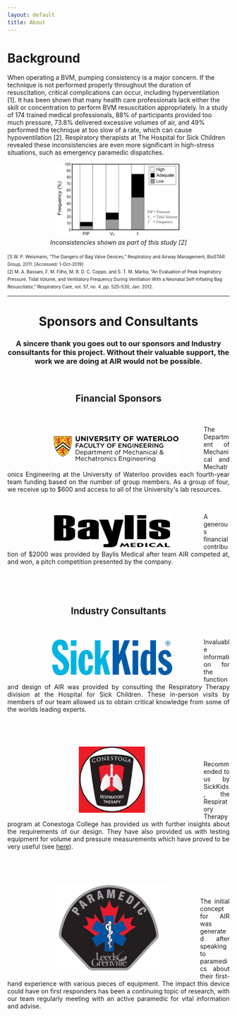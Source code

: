 ```yaml
---
layout: default
title: About
---
```

# Background
When operating a BVM, pumping consistency is a major concern. If the technique is not performed properly throughout the duration of resuscitation, critical complications can occur, including hyperventilation [1]. It has been shown that many health care professionals lack either the skill or concentration to perform BVM resuscitation appropriately. In a study of 174 trained medical professionals, 88% of participants provided too much pressure, 73.8% delivered excessive volumes of air, and 49% performed the technique at too slow of a rate, which can cause hypoventilation [2]. Respiratory therapists at The Hospital for Sick Children revealed these inconsistencies are even more significant in high-stress situations, such as emergency paramedic dispatches.

<figure align="center">
  <img src="/assets/img/background_data.JPG" width="280" height="170" />
  <figcaption><i>Inconsistencies shown as part of this study [2]</i></figcaption>
</figure>

<font size="-5">[1] W. P. Weismann, “The Dangers of Bag Valve Devices,” Respiratory and Airway Management, BioSTAR Group, 2011. [Accessed: 1-Oct-2019]
<br>
[2] M. A. Bassani, F. M. Filho, M. R. D. C. Coppo, and S. T. M. Marba, “An Evaluation of Peak Inspiratory Pressure, Tidal Volume, and Ventilatory Frequency During Ventilation With a Neonatal Self-Inflating Bag Resuscitator,” Respiratory Care, vol. 57, no. 4, pp. 525–530, Jan. 2012.
</font>

<hr class="section">

# <center> Sponsors and Consultants </center>
### <center>A sincere thank you goes out to our sponsors and Industry consultants for this project. Without their valuable support, the work we are doing at AIR would not be possible. </center>
&nbsp;

## <center> <b> Financial Sponsors </b> </center>

&nbsp;

<a href="https://uwaterloo.ca/mechanical-mechatronics-engineering/" target="_blank"><img src="/assets/img/Waterloo_ENG_MME_Logo.png" style="padding-top:20px; padding-left:100px; padding-right: 50px" width="295" align="left"></a>
<div style="text-align: justify"> <p> The Department of Mechanical and Mechatronics Engineering at the University of Waterloo provides each fourth-year team funding based on the number of group members. As a group of four, we receive up to $600 and access to all of the University's lab resources. </p> </div>

&nbsp;

<a href="https://www.baylismedical.com/" target="_blank"><img src="/assets/img/Baylis_Logotype_black.png" style="padding-left:100px; padding-right: 70px" width="275" align="left"></a>


<div style="text-align: justify"> <p> A generous financial contribution of $2000 was provided by Baylis Medical after team AIR competed at, and won,  a pitch competition presented by the company. </p> </div>

&nbsp;

&nbsp;

## <center> <b> Industry Consultants </b> </center>

&nbsp;

<a href="http://www.sickkids.ca/AboutSickKids/Directory/Listings/R/Respiratory-Therapy.html" target="_blank"><img src="/assets/img/The_Hospital_for_Sick_Children_Logo.png" style="padding-left:100px; padding-right: 70px" width="275" align="left"></a>
<div style="text-align: justify"> Invaluable information for the function and design of AIR was provided by consulting the Respiratory Therapy division at the Hospital for Sick Children. These in-person visits by members of our team allowed us to obtain critical knowledge from some of the worlds leading experts. </div>

&nbsp;

&nbsp;

<a href="https://www.conestogac.on.ca/fulltime/respiratory-therapy" target="_blank"><img src="/assets/img/conestoga.JPG" style="padding-left:162px; padding-right: 133px" width="150" align="left"></a>

&nbsp;

<div style="text-align: justify"> Recommended to us by SickKids, the Respiratory Therapy program at Conestoga College has provided us with further insights about the requirements of our design. They have also provided us with testing equipment for volume and pressure measurements which have proved to be very useful (see <a href="https://the-air-project.github.io/2020/02/07/seventh_update.html" target="_blank">here</a>). </div>

&nbsp;

&nbsp;


<a href="https://www.leedsgrenville.com/en/government/paramedic-service.aspx" target="_blank"><img src="/assets/img/Paramedic_Logo.png" style="padding-left:106px; padding-right: 76px" width="255" align="left"></a>

&nbsp;

<div style="text-align: justify"> The initial concept for AIR was generated after speaking to paramedics about their first-hand experience with various pieces of equipment. The impact this device could have on first responders has been a continuing topic of research, with our team regularly meeting with an active paramedic for vital information and advise. </div>

&nbsp;

&nbsp;
